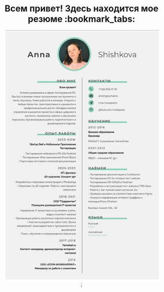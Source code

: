 <div id="header" align="center">
    <h1>Всем привет! Здесь находится мое резюме :bookmark_tabs:</h1>
</div>
<div id="badges" align="center">
  <img src="CVannaSH.jpg.png"/>;
</div>
